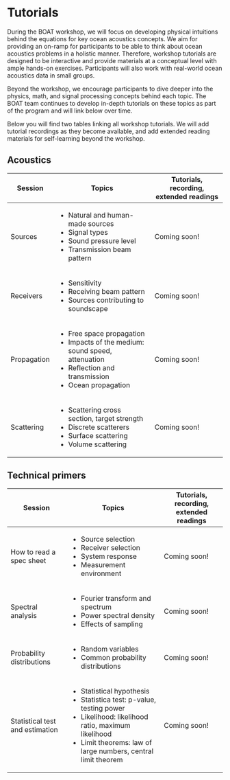 # Tutorials

During the BOAT workshop, we will focus on developing physical intuitions behind the equations for key ocean acoustics concepts. We aim for providing an on-ramp for participants to be able to think about ocean acoustics problems in a holistic manner. Therefore, workshop tutorials are designed to be interactive and provide materials at a conceptual level with ample hands-on exercises. Participants will also work with real-world ocean acoustics data in small groups.

Beyond the workshop, we encourage participants to dive deeper into the physics, math, and signal processing concepts behind each topic. The BOAT team continues to develop in-depth tutorials on these topics as part of the program and will link below over time.

Below you will find two tables linking all workshop tutorials. We will add tutorial recordings as they become available, and add extended reading materials for self-learning beyond the workshop.


## Acoustics
| Session | Topics | Tutorials, recording, extended readings |
| ----- | --------- | ----- | 
| Sources | <ul> <li>Natural and human-made sources</li> <li>Signal types</li> <li>Sound pressure level</li> <li>Transmission beam pattern</li> </ul> | Coming soon! |
| Receivers | <ul> <li>Sensitivity</li> <li>Receiving beam pattern</li> <li> Sources contributing to soundscape </li> </ul> | Coming soon! |
| Propagation| <ul> <li>Free space propagation</li> <li>Impacts of the medium: sound speed, attenuation</li> <li>Reflection and transmission</li> <li>Ocean propagation</li> </ul> | Coming soon! |
| Scattering | <ul> <li>Scattering cross section, target strength</li> <li>Discrete scatterers</li> <li>Surface scattering</li> <li>Volume scattering</li> </ul> | Coming soon! |


## Technical primers
| Session | Topics | Tutorials, recording, extended readings |
| ----- | --------- | ----- | 
| How to read a spec sheet | <ul> <li>Source selection</li> <li>Receiver selection</li> <li>System response</li> <li>Measurement environment</li> </ul> | Coming soon! |
| Spectral analysis | <ul> <li>Fourier transform and spectrum</li> <li>Power spectral density</li> <li>Effects of sampling</li> </ul> | Coming soon! |
| Probability distributions | <ul> <li>Random variables</li> <li>Common probability distributions</li> </ul> | Coming soon! |
| Statistical test and estimation | <ul> <li>Statistical hypothesis</li> <li>Statistica test: p-value, testing power</li> <li>Likelihood: likelihood ratio, maximum likelihood</li> <li>Limit theorems: law of large numbers, central limit theorem</li> </ul> | Coming soon! |
